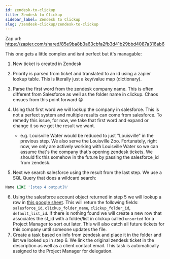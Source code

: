 ```yaml
---
id: zendesk-to-clickup
title: Zendesk to Clickup
sidebar_label: Zendesk to Clickup
slug: /zendesk-clickup/zendesk-to-clickup
---
```


Zap url: https://zapier.com/shared/85e9ba8b3a63cbfa2fb3d41b29bbd4087a316ab6

This one gets a little complex and isnt perfect but it's managable:

1. New ticket is created in Zendesk

2. Priority is parsed from ticket and translated to an id using a zapier lookup
   table. This is literally just a key/value map (dictionary).

3. Parse the first word from the zendesk company name. This is often different
   from Salesforce as well as the folder name in clickup. Chaos ensues from
   this point forward 😁

4. Using that first word we will lookup the company in salesforce. This is not
   a perfect system and multiple results can come from salesforce. To remedy
   this issue, for now, we take that first word and expand or change it so we
   get the result we want. 

   - e.g. Louisville Water would be reduced to just "Louisville" in the
     previous step. We also serve the Louisville Zoo. Fortunately, right now,
     we only are actively working with Louisville Water so we can assume that's
     the company that's opening zendesk tickets. We should fix this somehow in
     the future by passing the salesforce_id from zendesk.

5. Next we search salesforce using the result from the last step. We use a SQL
   Query that does a wildcard search: 

```sql
Name LIKE '[step 4 output]%'
```

6. Using the salesforce account object returned in step 5 we will lookup a row
   in [this google sheet](https://docs.google.com/spreadsheets/d/1cs5IWl6JcRXcgpSC7Gz49s1YE-5HpkxEYFv9ABxwAwc/edit?usp=sharing).
   This will return the following fields: `salesforce_id`, `clickup_folder_name`,
   `clickup_folder_id`, `default_list_id`. If there is nothing found we will create
   a new row that associates the sf_id with a folder/list in clickup called
   `unsorted` for a Project Manager to sort out later. This will also catch 
   all future tickets for this company until someone updates the file.
7. Create a task based on info from zendesk and place it in the folder and
   list we looked up in step 6. We link the original zendesk ticket in the 
   description as well as a client contact email. This task is automatically
   assigned to the Project Manager for delegation.

